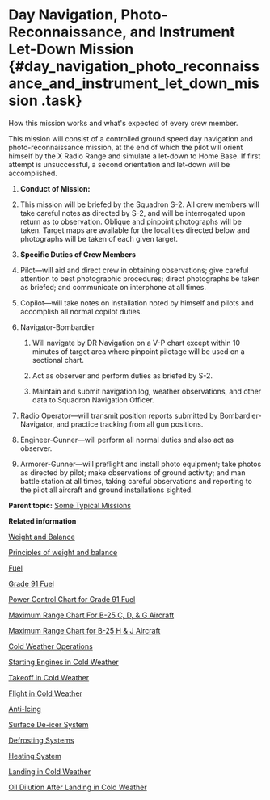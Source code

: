# Day Navigation, Photo-Reconnaissance, and Instrument Let-Down Mission {#day_navigation_photo_reconnaissance_and_instrument_let_down_mission .task}

How this mission works and what's expected of every crew member.

This mission will consist of a controlled ground speed day navigation and photo-reconnaissance mission, at the end of which the pilot will orient himself by the X Radio Range and simulate a let-down to Home Base. If first attempt is unsuccessful, a second orientation and let-down will be accomplished.

1.  **Conduct of Mission:**
2.  This mission will be briefed by the Squadron S-2. All crew members will take careful notes as directed by S-2, and will be interrogated upon return as to observation. Oblique and pinpoint photographs will be taken. Target maps are available for the localities directed below and photographs will be taken of each given target.

3.  **Specific Duties of Crew Members**
4.  Pilot—will aid and direct crew in obtaining observations; give careful attention to best photographic procedures; direct photographs be taken as briefed; and communicate on interphone at all times.

5.  Copilot—will take notes on installation noted by himself and pilots and accomplish all normal copilot duties.

6.  Navigator-Bombardier

    1.  Will navigate by DR Navigation on a V-P chart except within 10 minutes of target area where pinpoint pilotage will be used on a sectional chart.

    2.  Act as observer and perform duties as briefed by S-2.

    3.  Maintain and submit navigation log, weather observations, and other data to Squadron Navigation Officer.

7.  Radio Operator—will transmit position reports submitted by Bombardier-Navigator, and practice tracking from all gun positions.

8.  Engineer-Gunner—will perform all normal duties and also act as observer.

9.  Armorer-Gunner—will preflight and install photo equipment; take photos as directed by pilot; make observations of ground activity; and man battle station at all times, taking careful observations and reporting to the pilot all aircraft and ground installations sighted.


**Parent topic:** [Some Typical Missions](../topics/some_typical_missions.md)

**Related information**  


[Weight and Balance](../topics/WeightAndBalance.md)

[Principles of weight and balance](../topics/PrinciplesOfWeightAndBalance.md)

[Fuel](../topics/fuel.md)

[Grade 91 Fuel](../topics/grade_91_fuel.md)

[Power Control Chart for Grade 91 Fuel](../topics/power_control_chart_for_grade_91_fuel.md)

[Maximum Range Chart For B-25 C, D, & G Aircraft](../topics/maximum_range_chart_for_b_25_c_d_and_g_aircraft.md)

[Maximum Range Chart for B-25 H & J Aircraft](../topics/maximum_range_chart_for_b_25_h_and_j_aircraft.md)

[Cold Weather Operations](../topics/cold_weather_operations.md)

[Starting Engines in Cold Weather](../topics/starting_engines_in_cold_weather.md)

[Takeoff in Cold Weather](../topics/takeoff_in_cold_weather.md)

[Flight in Cold Weather](../topics/flight_in_cold_weather.md)

[Anti-Icing](../topics/anti_icing.md)

[Surface De-icer System](../topics/surface_de_icer_system.md)

[Defrosting Systems](../topics/defrosting_systems.md)

[Heating System](../topics/heating_system.md)

[Landing in Cold Weather](../topics/landing_in_cold_weather.md)

[Oil Dilution After Landing in Cold Weather](../topics/oil_dilution_after_landing_in_cold_weather.md)

